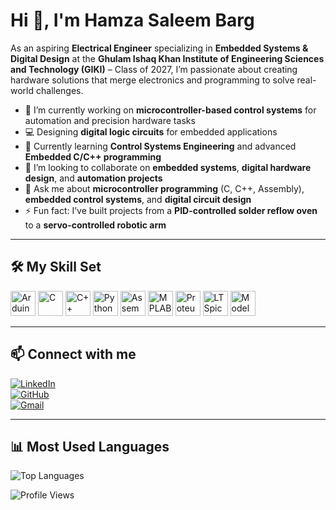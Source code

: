 # Hi 👋, I'm Hamza Saleem Barg  

As an aspiring **Electrical Engineer** specializing in **Embedded Systems & Digital Design** at the **Ghulam Ishaq Khan Institute of Engineering Sciences and Technology (GIKI)** – Class of 2027, I’m passionate about creating hardware solutions that merge electronics and programming to solve real-world challenges.

- 🔭 I’m currently working on **microcontroller-based control systems** for automation and precision hardware tasks  
- 💻 Designing **digital logic circuits** for embedded applications  
- 🌱 Currently learning **Control Systems Engineering** and advanced **Embedded C/C++ programming**  
- 🤝 I’m looking to collaborate on **embedded systems**, **digital hardware design**, and **automation projects**  
- 💬 Ask me about **microcontroller programming** (C, C++, Assembly), **embedded control systems**, and **digital circuit design**  
- ⚡ Fun fact: I’ve built projects from a **PID-controlled solder reflow oven** to a **servo-controlled robotic arm**  

---

## 🛠 My Skill Set  

<p align="left">
  <img src="https://cdn.jsdelivr.net/gh/devicons/devicon/icons/arduino/arduino-original.svg" alt="Arduino" width="40" height="40"/>
  <img src="https://cdn.jsdelivr.net/gh/devicons/devicon/icons/c/c-original.svg" alt="C" width="40" height="40"/>
  <img src="https://cdn.jsdelivr.net/gh/devicons/devicon/icons/cplusplus/cplusplus-original.svg" alt="C++" width="40" height="40"/>
  <img src="https://cdn.jsdelivr.net/gh/devicons/devicon/icons/python/python-original.svg" alt="Python" width="40" height="40"/>
  <img src="https://img.icons8.com/ios-filled/50/assembly.png" alt="Assembly" width="40" height="40"/>
  <img src="https://upload.wikimedia.org/wikipedia/commons/3/3d/Microchip_Technology_logo.svg" alt="MPLAB" width="40" height="40"/>
  <img src="https://w7.pngwing.com/pngs/93/36/png-transparent-proteus-icon.png" alt="Proteus" width="40" height="40"/>
  <img src="https://upload.wikimedia.org/wikipedia/commons/7/7a/LTspice.png" alt="LTSpice" width="40" height="40"/>
  <img src="https://upload.wikimedia.org/wikipedia/en/f/f0/ModelSim_Logo.png" alt="ModelSim" width="40" height="40"/>
</p>

---

## 📫 Connect with me  

[![LinkedIn](https://img.shields.io/badge/LinkedIn-0077B5?style=for-the-badge&logo=linkedin&logoColor=white)](https://www.linkedin.com/in/hamza-barg-4385252a5)  
[![GitHub](https://img.shields.io/badge/GitHub-181717?style=for-the-badge&logo=github&logoColor=white)](https://github.com/hamzabarg)  
[![Gmail](https://img.shields.io/badge/Email-D14836?style=for-the-badge&logo=gmail&logoColor=white)](mailto:hamzabarg11@gmail.com)  

---

## 📊 Most Used Languages  

![Top Languages](https://github-readme-stats.vercel.app/api/top-langs/?username=hamzabarg&layout=compact&theme=tokyonight)  

![Profile Views](https://komarev.com/ghpvc/?username=hamzabarg&style=for-the-badge)
